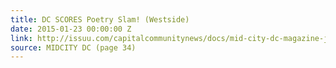 ```yaml
---
title: DC SCORES Poetry Slam! (Westside)
date: 2015-01-23 00:00:00 Z
link: http://issuu.com/capitalcommunitynews/docs/mid-city-dc-magazine-january-2015
source: MIDCITY DC (page 34)
---
```


